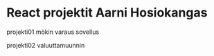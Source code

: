 # React projektit Aarni Hosiokangas


projekti01 mökin varaus sovellus


projekti02 valuuttamuunnin
